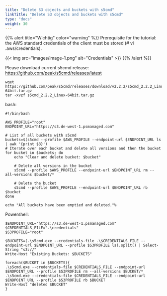 ```yaml
---
title: "Delete S3 objects and buckets with s5cmd"
linkTitle: "Delete S3 objects and buckets with s5cmd"
type: "docs"
weight: 30
---
```


{{% alert title="Wichtig" color="warning" %}}
Prerequisite for the tutorial: the AWS standard credentials of the client must be stored (# vi .aws/credentials).

{{< img src="images/image-1.png" alt="Credentials" >}}
{{% /alert %}}

Please download current s5cmd release: <https://github.com/peak/s5cmd/releases/latest>

```
wget  https://github.com/peak/s5cmd/releases/download/v2.2.2/s5cmd_2.2.2_Linux-64bit.tar.gz
tar -xvzf s5cmd_2.2.2_Linux-64bit.tar.gz
```

bash:

```
#!/bin/bash

AWS_PROFILE="root"
ENDPOINT_URL="https://s3.de-west-1.psmanaged.com"

# List of all buckets with s5cmd
buckets=$(s5cmd --profile $AWS_PROFILE --endpoint-url $ENDPOINT_URL ls | awk '{print $3}')
# Iterate over each bucket and delete all versions and then the bucket
for bucket in $buckets; do
    echo "Clear and delete bucket: $bucket"

    # Delete all versions in the bucket
    s5cmd --profile $AWS_PROFILE --endpoint-url $ENDPOINT_URL rm --all-versions $bucket/*

    # Delete the bucket
    s5cmd --profile $AWS_PROFILE --endpoint-url $ENDPOINT_URL rb $bucket
done

echo "All buckets have been emptied and deleted."%
```

Powershell:

```
$ENDPOINT_URL="https://s3.de-west-1.psmanaged.com"
$CREDENTIALS_FILE=".\credentials"
$S3PROFILE="root"

$BUCKETS=(.\s5cmd.exe --credentials-file .\$CREDENTIALS_FILE --endpoint-url $ENDPOINT_URL --profile $S3PROFILE ls).split() | Select-String "s3://"
Write-Host "Existing Buckets: $BUCKETS"

foreach($BUCKET in $BUCKETS){
.\s5cmd.exe --credentials-file $CREDENTIALS_FILE --endpoint-url $ENDPOINT_URL --profile $S3PROFILE rm --all-versions $BUCKET/*
.\s5cmd.exe --credentials-file $CREDENTIALS_FILE --endpoint-url $ENDPOINT_URL --profile $S3PROFILE rb $BUCKET
Write-Host "deleted $BUCKET"
}
```
